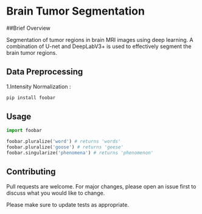 # Brain Tumor Segmentation

##Brief Overview

Segmentation of tumor regions in brain MRI images using deep learning. A  combination of U-net and DeepLabV3+ is used to effectively segment the brain tumor regions.

## Data Preprocessing

1.Intensity Normalization : 

```bash
pip install foobar
```

## Usage

```python
import foobar

foobar.pluralize('word') # returns 'words'
foobar.pluralize('goose') # returns 'geese'
foobar.singularize('phenomena') # returns 'phenomenon'
```

## Contributing
Pull requests are welcome. For major changes, please open an issue first to discuss what you would like to change.

Please make sure to update tests as appropriate.


